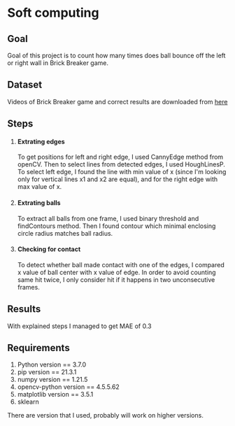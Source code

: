 # Soft computing

<h2>Goal</h2>
Goal of this project is to count how many times does ball bounce off the left or right wall in Brick Breaker game.

<h2>Dataset</h2>
Videos of Brick Breaker game and correct results are downloaded from <a href = https://drive.google.com/drive/folders/1plDgdCvoW-DngKjFDHNPl_XUaq8PzOqi>here</a>

<h2>Steps</h2>
<ol>
  <li>
    <h4>Extrating edges</h4>
    <p>
      To get positions for left and right edge, I used CannyEdge method from openCV.
      Then to select lines from detected edges, I used HoughLinesP.
      To select left edge, I found the line with min value of x (since I'm looking only for vertical lines x1 and x2 are equal), and for the right edge with max value of x.
    </p>
  </li>
  <li>
    <h4>Extrating balls</h4>
    <p>
      To extract all balls from one frame, I used binary threshold and findContours method. Then I found contour which minimal enclosing circle radius matches ball radius.
    </p>
  </li>
  <li>
    <h4>Checking for contact</h4>
    <p>
      To detect whether ball made contact with one of the edges, I compared x value of ball center with x value of edge.
      In order to avoid counting same hit twice, I only consider hit if it happens in two unconsecutive frames.
    </p>
  </li>
</ol>

<h2>Results</h2>
With explained steps I managed to get MAE of 0.3

<h2>Requirements</h2>
<ol>
  <li>Python version == 3.7.0</li>
  <li>pip version == 21.3.1</li>
  <li>numpy version == 1.21.5</li>
  <li>opencv-python version == 4.5.5.62</li>
  <li>matplotlib version == 3.5.1</li>
  <li>sklearn</li>
</ol>
There are version that I used, probably will work on higher versions.

